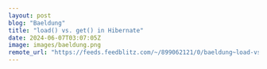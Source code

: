 ```yaml
---
layout: post
blog: "Baeldung"
title: "load() vs. get() in Hibernate"
date: 2024-06-07T03:07:05Z
image: images/baeldung.png
remote_url: "https://feeds.feedblitz.com/~/899062121/0/baeldung~load-vs-get-in-Hibernate"
---
```

